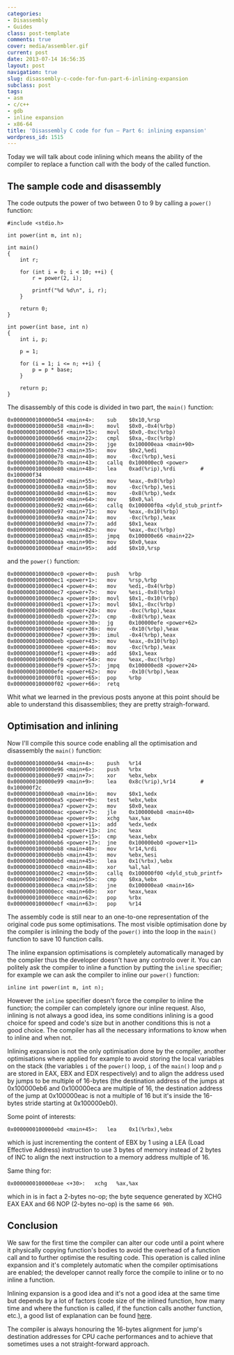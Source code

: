 ```yaml
---
categories:
- Disassembly
- Guides
class: post-template
comments: true
cover: media/assembler.gif
current: post
date: 2013-07-14 16:56:35
layout: post
navigation: true
slug: disassembly-c-code-for-fun-part-6-inlining-expansion
subclass: post
tags:
- asm
- c/c++
- gdb
- inline expansion
- x86-64
title: 'Disassembly C code for fun – Part 6: inlining expansion'
wordpress_id: 1515
---
```


Today we will talk about code inlining which means the ability of the compiler to replace a function call with the body of the called function.

<!-- more -->

## The sample code and disassembly

The code outputs the power of two between 0 to 9 by calling a `power()` function:

    #include <stdio.h>

    int power(int m, int n);

    int main()
    {
        int r;

        for (int i = 0; i < 10; ++i) {
            r = power(2, i);

            printf("%d %d\n", i, r);
        }

        return 0;
    }

    int power(int base, int n)
    {
        int i, p;

        p = 1;

        for (i = 1; i <= n; ++i) {
            p = p * base;
        }

        return p;
    }

The disassembly of this code is divided in two part, the `main()` function:

    0x0000000100000e54 <main+4>:    sub    $0x10,%rsp
    0x0000000100000e58 <main+8>:    movl   $0x0,-0x4(%rbp)
    0x0000000100000e5f <main+15>:   movl   $0x0,-0xc(%rbp)
    0x0000000100000e66 <main+22>:   cmpl   $0xa,-0xc(%rbp)
    0x0000000100000e6d <main+29>:   jge    0x100000eaa <main+90>
    0x0000000100000e73 <main+35>:   mov    $0x2,%edi
    0x0000000100000e78 <main+40>:   mov    -0xc(%rbp),%esi
    0x0000000100000e7b <main+43>:   callq  0x100000ec0 <power>
    0x0000000100000e80 <main+48>:   lea    0xad(%rip),%rdi        # 0x100000f34
    0x0000000100000e87 <main+55>:   mov    %eax,-0x8(%rbp)
    0x0000000100000e8a <main+58>:   mov    -0xc(%rbp),%esi
    0x0000000100000e8d <main+61>:   mov    -0x8(%rbp),%edx
    0x0000000100000e90 <main+64>:   mov    $0x0,%al
    0x0000000100000e92 <main+66>:   callq  0x100000f0a <dyld_stub_printf>
    0x0000000100000e97 <main+71>:   mov    %eax,-0x10(%rbp)
    0x0000000100000e9a <main+74>:   mov    -0xc(%rbp),%eax
    0x0000000100000e9d <main+77>:   add    $0x1,%eax
    0x0000000100000ea2 <main+82>:   mov    %eax,-0xc(%rbp)
    0x0000000100000ea5 <main+85>:   jmpq   0x100000e66 <main+22>
    0x0000000100000eaa <main+90>:   mov    $0x0,%eax
    0x0000000100000eaf <main+95>:   add    $0x10,%rsp

and the `power()` function:

    0x0000000100000ec0 <power+0>:   push   %rbp
    0x0000000100000ec1 <power+1>:   mov    %rsp,%rbp
    0x0000000100000ec4 <power+4>:   mov    %edi,-0x4(%rbp)
    0x0000000100000ec7 <power+7>:   mov    %esi,-0x8(%rbp)
    0x0000000100000eca <power+10>:  movl   $0x1,-0x10(%rbp)
    0x0000000100000ed1 <power+17>:  movl   $0x1,-0xc(%rbp)
    0x0000000100000ed8 <power+24>:  mov    -0xc(%rbp),%eax
    0x0000000100000edb <power+27>:  cmp    -0x8(%rbp),%eax
    0x0000000100000ede <power+30>:  jg     0x100000efe <power+62>
    0x0000000100000ee4 <power+36>:  mov    -0x10(%rbp),%eax
    0x0000000100000ee7 <power+39>:  imul   -0x4(%rbp),%eax
    0x0000000100000eeb <power+43>:  mov    %eax,-0x10(%rbp)
    0x0000000100000eee <power+46>:  mov    -0xc(%rbp),%eax
    0x0000000100000ef1 <power+49>:  add    $0x1,%eax
    0x0000000100000ef6 <power+54>:  mov    %eax,-0xc(%rbp)
    0x0000000100000ef9 <power+57>:  jmpq   0x100000ed8 <power+24>
    0x0000000100000efe <power+62>:  mov    -0x10(%rbp),%eax
    0x0000000100000f01 <power+65>:  pop    %rbp
    0x0000000100000f02 <power+66>:  retq

Whit what we learned in the previous posts anyone at this point should be able to understand this disassemblies; they are pretty straigh-forward.

## Optimisation and inlining

Now I'll compile this source code enabling all the optimisation and disassembly the `main()` function:

    0x0000000100000e94 <main+4>:    push   %r14
    0x0000000100000e96 <main+6>:    push   %rbx
    0x0000000100000e97 <main+7>:    xor    %ebx,%ebx
    0x0000000100000e99 <main+9>:    lea    0x8c(%rip),%r14        # 0x100000f2c
    0x0000000100000ea0 <main+16>:   mov    $0x1,%edx
    0x0000000100000ea5 <power+0>:   test   %ebx,%ebx
    0x0000000100000ea7 <power+2>:   mov    $0x0,%eax
    0x0000000100000eac <power+7>:   jle    0x100000eb8 <main+40>
    0x0000000100000eae <power+9>:   xchg   %ax,%ax
    0x0000000100000eb0 <power+11>:  add    %edx,%edx
    0x0000000100000eb2 <power+13>:  inc    %eax
    0x0000000100000eb4 <power+15>:  cmp    %eax,%ebx
    0x0000000100000eb6 <power+17>:  jne    0x100000eb0 <power+11>
    0x0000000100000eb8 <main+40>:   mov    %r14,%rdi
    0x0000000100000ebb <main+43>:   mov    %ebx,%esi
    0x0000000100000ebd <main+45>:   lea    0x1(%rbx),%ebx
    0x0000000100000ec0 <main+48>:   xor    %al,%al
    0x0000000100000ec2 <main+50>:   callq  0x100000f00 <dyld_stub_printf>
    0x0000000100000ec7 <main+55>:   cmp    $0xa,%ebx
    0x0000000100000eca <main+58>:   jne    0x100000ea0 <main+16>
    0x0000000100000ecc <main+60>:   xor    %eax,%eax
    0x0000000100000ece <main+62>:   pop    %rbx
    0x0000000100000ecf <main+63>:   pop    %r14

The assembly code is still near to an one-to-one representation of the original code pus some optimisations. The most visible optimisation done by the compiler is inlining the body of the `power()` into the loop in the `main()` function to save 10 function calls.

The inline expansion optimisations is completely automatically managed by the compiler thus the developer doesn't have any controlo over it. You can politely ask the compiler to inline a function by putting the `inline` specifier; for example we can ask the compiler to inline our `power()` function:

    inline int power(int m, int n);

However the `inline` specifier doesn't force the compiler to inline the function; the compiler can completely ignore our inline request. Also, inlining is not always a good idea, ins some conditions inlining is a good choice for speed and code's size but in another conditions this is not a good choice. The compiler has all the necessary informations to know when to inline and when not.

Inlining expansion is not the only optimisation done by the compiler, another optimisations where applied for example to avoid storing the local variables on the stack (the variables  `i` of the `power()` loop, `i` of the `main()` loop and `p` are stored in EAX, EBX and EDX respectively) and to align the address used by jumps to be multiple of 16-bytes (the destination address of the jumps at 0x100000eb6 and 0x100000eca are multiple of 16, the destination address of the jump at 0x100000eac is not a multiple of 16 but it's inside the 16-bytes stride starting at 0x100000eb0).

Some point of interests:

    0x0000000100000ebd <main+45>:   lea    0x1(%rbx),%ebx

which is just incrementing the content of EBX by 1 using a LEA (Load Effective Address) instruction to use 3 bytes of memory instead of 2 bytes of INC to align the next instruction to a memory address multiple of 16.

Same thing for:

    0x0000000100000eae <+30>:   xchg   %ax,%ax

which in is in fact a 2-bytes no-op; the byte sequence generated by XCHG EAX EAX and 66 NOP (2-bytes no-op) is the same `66 90h`.

## Conclusion

We saw for the first time the compiler can alter our code until a point where it physically copying function's bodies to avoid the overhead of a function call and to further optimise the resulting code. This operation is called inline expansion and it's completely automatic when the compiler optimisations are enabled; the developer cannot really force the compile to inline or to no inline a function.

Inlining expansion is a good idea and it's not a good idea at the same time but depends by a lot of factors (code size of the inlined function, how many time and where the function is called, if the function calls another function, etc.), a good list of explanation can be found [here](http://www.parashift.com/c++-faq/inline-and-perf.html).

The compiler is always honouring the 16-bytes alignment for jump's destination addresses for CPU cache performances and to achieve that sometimes uses a not straight-forward approach.
